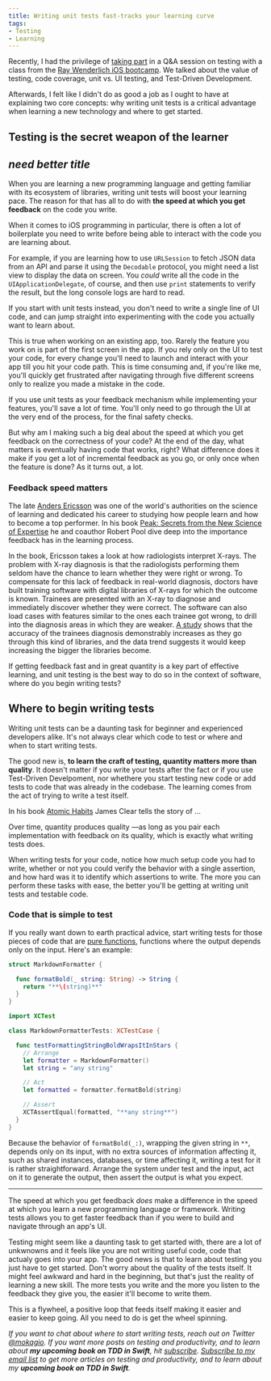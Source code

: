 ```yaml
---
title: Writing unit tests fast-tracks your learning curve
tags:
- Testing
- Learning
---
```


Recently, I had the privilege of [taking part]() in a Q&A session on testing with a class from the [Ray Wenderlich iOS bootcamp]().
We talked about the value of testing, code coverage, unit vs. UI testing, and Test-Driven Development.

Afterwards, I felt like I didn't do as good a job as I ought to have at explaining two core concepts: why writing unit tests is a critical advantage when learning a new technology and where to get started.

## Testing is the secret weapon of the learner
## _need better title_

When you are learning a new programming language and getting familiar with its ecosystem of libraries, writing unit tests will boost your learning pace.
The reason for that has all to do with **the speed at which you get feedback** on the code you write.

When it comes to iOS programming in particular, there is often a lot of boilerplate you need to write before being able to interact with the code you are learning about.

For example, if you are learning how to use `URLSession` to fetch JSON data from an API and parse it using the `Decodable` protocol, you might need a list view to display the data on screen.
You _could_ write all the code in the `UIApplicationDelegate`, of course, and then use `print` statements to verify the result, but the long console logs are hard to read.
<!--
Using Playgrounds only gets you so far, too.
It's good for isolated components, but as the domain of your app grows, going back and forth between a Playground and your codebase becomes time consuming.
-->

If you start with unit tests instead, you don't need to write a single line of UI code, and can jump straight into experimenting with the code you actually want to learn about.

This is true when working on an existing app, too.
Rarely the feature you work on is part of the first screen in the app.
If you rely only on the UI to test your code, for every change you'll need to launch and interact with your app till you hit your code path.
This is time consuming and, if you're like me, you'll quickly get frustrated after navigating through five different screens only to realize you made a mistake in the code.

If you use unit tests as your feedback mechanism while implementing your features, you'll save a lot of time.
You'll only need to go through the UI at the very end of the process, for the final safety checks.

But why am I making such a big deal about the speed at which you get feedback on the correctness of your code?
At the end of the day, what matters is eventually having code that works, right?
What difference does it make if you get a lot of incremental feedback as you go, or only once when the feature is done?
As it turns out, a lot.

### Feedback speed matters

The late [Anders Ericsson]() was one of the world's authorities on the science of learning and dedicated his career to studying how people learn and how to become a top performer.
In his book [Peak: Secrets from the New Science of Expertise]() he and coauthor Robert Pool dive deep into the importance feedback has in the learning process.

In the book, Ericsson takes a look at how radiologists interpret X-rays.
The problem with X-ray diagnosis is that the radiologists performing them seldom have the chance to learn whether they were right or wrong.
To compensate for this lack of feedback in real-world diagnosis, doctors have built training software with digital libraries of X-rays for which the outcome is known.
Trainees are presented with an X-ray to diagnose and immediately discover whether they were correct.
The software can also load cases with features similar to the ones each trainee got wrong, to drill into the diagnosis areas in which they are weaker.
[A study](https://journals.lww.com/academicmedicine/Fulltext/2011/06000/How_Much_Practice_Is_Enough__Using_Learning_Curves.25.aspx) shows that the accuracy of the trainees diagnosis demonstrably increases as they go through this kind of libraries, and the data trend suggests it would keep increasing the bigger the libraries become.

If getting feedback fast and in great quantity is a key part of effective learning, and unit testing is the best way to do so in the context of software, where do you begin writing tests?

## Where to begin writing tests

Writing unit tests can be a daunting task for beginner and experienced developers alike.
It's not always clear which code to test or where and when to start writing tests.

The good new is, **to learn the craft of testing, quantity matters more than quality**.
It doesn't matter if you write your tests after the fact or if you use Test-Driven Develpoment, nor whethere you start testing new code or add tests to code that was already in the codebase.
The learning comes from the act of trying to write a test itself.

In his book [Atomic Habits]() James Clear tells the story of ...

Over time, quantity produces quality —as long as you pair each implementation with feedback on its quality, which is exactly what writing tests does.

When writing tests for your code, notice how much setup code you had to write, whether or not you could verify the behavior with a single assertion, and how hard was it to identify which assertions to write.
The more you can perform these tasks with ease, the better you'll be getting at writing unit tests and testable code.

### Code that is simple to test

If you really want down to earth practical advice, start writing tests for those pieces of code that are [pure functions](), functions where the output depends only on the input.
Here's an example:

```swift
struct MarkdownFormatter {

  func formatBold(_ string: String) -> String {
    return "**\(string)**"
  }
}
```

```swift
import XCTest

class MarkdownFormatterTests: XCTestCase {

  func testFormattingStringBoldWrapsItInStars {
    // Arrange
    let formatter = MarkdownFormatter()
    let string = "any string"

    // Act
    let formatted = formatter.formatBold(string)

    // Assert
    XCTAssertEqual(formatted, "**any string**")
  }
}
```

Because the behavior of `formatBold(_:)`, wrapping the given string in `**`, depends only on its input, with no extra sources of information affecting it, such as shared instances, databases, or time affecting it, writing a test for it is rather straightforward.
Arrange the system under test and the input, act on it to generate the output, then assert the output is what you expect.

---

The speed at which you get feedback _does_ make a difference in the speed at which you learn a new programming language or framework.
Writing tests allows you to get faster feedback than if you were to build and navigate through an app's UI.

Testing might seem like a daunting task to get started with, there are a lot of unkwnowns and it feels like you are not writing useful code, code that actualy goes into your app.
The good news is that to learn about testing you just have to get started.
Don't worry about the quality of the tests itself.
It might feel awkward and hard in the beginning, but that's just the reality of learning a new skill.
The more tests you write and the more you listen to the feedback they give you, the easier it'll become to write them.

This is a flywheel, a positive loop that feeds itself making it easier and easier to keep going.
All you need to do is get the wheel spinning.

_If you want to chat about where to start writing tests, reach out on Twitter [@mokagio](https://twitter.com/mokagio)._
_If you want more posts on testing and productivity, and to learn about **my upcoming book on TDD in Swift**, hit [subscribe](#subcribe)._
_[Subscribe to my email list](#subscribe) to get more articles on testing and productivity, and to learn about my **upcoming book on TDD in Swift**._
